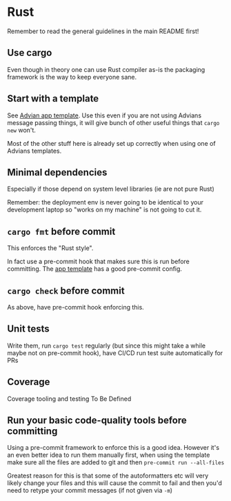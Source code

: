 # Rust

Remember to read the general guidelines in the main README first!

## Use cargo

Even though in theory one can use Rust compiler as-is the packaging framework
is the way to keep everyone sane.

## Start with a template

See [Advian app template][cctempl]. Use this even if you are not using Advians message
passing things, it will give bunch of other useful things that `cargo new` won't.

Most of the other stuff here is already set up correctly when using
one of Advians templates.

## Minimal dependencies

Especially if those depend on system level libraries (ie are not pure Rust)

Remember: the deployment env is never going to be identical to your
development laptop so "works on my machine" is not going to cut it.

## `cargo fmt` before commit

This enforces the "Rust style".

In fact use a pre-commit hook that makes sure this is run before committing. The
[app template][cctempl] has a good pre-commit config.

[cctempl]: https://gitlab.com/advian-oss/rust-datastreamserviceapp_template

## `cargo check` before commit

As above, have pre-commit hook enforcing this.

## Unit tests

Write them, run `cargo test` regularly (but since this might take a while maybe
not on pre-commit hook), have CI/CD run test suite automatically for PRs

## Coverage

Coverage tooling and testing To Be Defined

## Run your basic code-quality tools before committing

Using a pre-commit framework to enforce this is a good idea. However it's an
even better idea to run them manually first, when using the template make
sure all the files are added to git and then `pre-commit run --all-files`

Greatest reason for this is that some of the autoformatters etc will very
likely change your files and this will cause the commit to fail and then
you'd need to retype your commit messages (if not given via `-m`)
